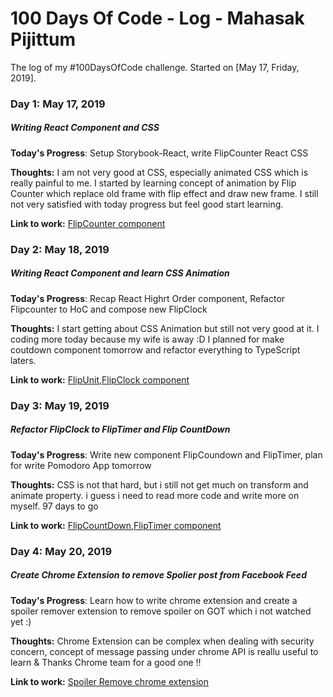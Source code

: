 # 100 Days Of Code - Log - Mahasak Pijittum

The log of my #100DaysOfCode challenge. Started on [May 17, Friday, 2019].

### Day 1: May 17, 2019
##### Writing React Component and CSS

**Today's Progress**: Setup Storybook-React, write FlipCounter React CSS

**Thoughts:** I am not very good at CSS, especially animated CSS which is really painful to me. I started by learning concept of animation by Flip Counter which replace old frame with flip effect and draw new frame. I still not very satisfied with today progress but feel good start learning.

**Link to work:** [FlipCounter component](https://github.com/mahasak/bigbear-components)


### Day 2: May 18, 2019
##### Writing React Component and learn CSS Animation

**Today's Progress**: Recap React Highrt Order component, Refactor Flipcounter to HoC and compose new FlipClock

**Thoughts:** I start getting about CSS Animation but still not very good at it. I coding more today because my wife is away :D I planned for make coutdown component tomorrow and refactor everything to TypeScript laters.

**Link to work:** [FlipUnit,FlipClock component](https://github.com/mahasak/bigbear-components)


### Day 3: May 19, 2019
##### Refactor FlipClock to FlipTimer and Flip CountDown

**Today's Progress**: Write new component FlipCoundown and FlipTimer, plan for write Pomodoro App tomorrow

**Thoughts:** CSS is not that hard, but i still not get much on transform and animate property. i guess i need to read more code and write more on myself. 97 days to go

**Link to work:** [FlipCountDown,FlipTimer component](https://github.com/mahasak/bigbear-components)

### Day 4: May 20, 2019
##### Create Chrome Extension to remove Spolier post from Facebook Feed

**Today's Progress**: Learn how to write chrome extension and create a spoiler remover extension to remove spoiler on GOT which i not watched yet :)

**Thoughts:** Chrome Extension can be complex when dealing with security concern, concept of message passing under chrome API is reallu useful to learn & Thanks Chrome team for a good one !!

**Link to work:** [Spoiler Remove chrome extension](https://github.com/mahasak/spoiler-remove-extension)
